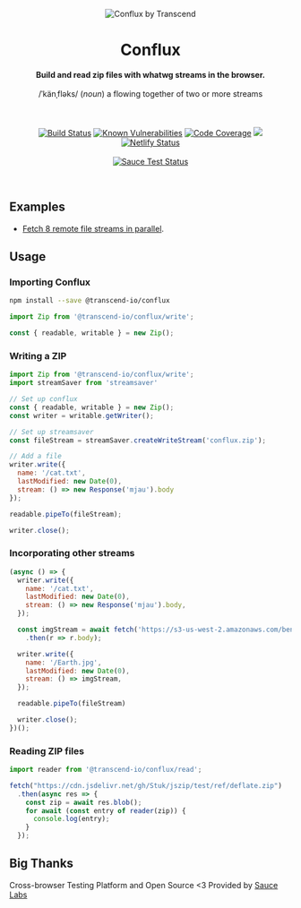 <p align="center">
  <img alt="Conflux by Transcend" src="https://user-images.githubusercontent.com/7354176/61584253-73ecfb00-aaf9-11e9-91a5-a62e5ba6efc6.png"/>
</p>
<h1 align="center">Conflux</h1>
<p align="center">
  <strong>Build and read zip files with whatwg streams in the browser.</strong>
  <br /><br />
  <span>/ˈkänˌfləks/</span>
  (<i>noun</i>)<span> a flowing together of two or more streams</span><br /><br />
  <br /><br />
  <a href="https://travis-ci.com/transcend-io/conflux"><img src="https://travis-ci.com/transcend-io/conflux.svg?branch=master" alt="Build Status"></a>
  <a href="https://snyk.io//test/github/transcend-io/conflux?targetFile=package.json"><img src="https://snyk.io//test/github/transcend-io/conflux/badge.svg?targetFile=package.json" alt="Known Vulnerabilities"></a>
  <a href="https://codecov.io/gh/transcend-io/conflux"><img src="https://codecov.io/gh/transcend-io/conflux/branch/master/graph/badge.svg" alt="Code Coverage"></a>
  <a href="https://codeclimate.com/github/transcend-io/conflux/maintainability"><img src="https://api.codeclimate.com/v1/badges/ec9cfcc2963755b30c0d/maintainability" /></a>
  <a href="https://app.netlify.com/sites/conflux/deploys"><img src="https://api.netlify.com/api/v1/badges/8315091c-798e-4a3e-bdf9-2fd21c7a025e/deploy-status" alt="Netlify Status"></a>
  <br /><br />
  <a href="https://saucelabs.com/u/bencmbrook"><img src="https://saucelabs.com/browser-matrix/bencmbrook.svg?auth=c2b96594999df3d684c9af8d63a0c61e" alt="Sauce Test Status"></a>
</p>
<br />

## Examples

- [Fetch 8 remote file streams in parallel](https://conflux.netlify.com/example/pipes).

## Usage

### Importing Conflux

```sh
npm install --save @transcend-io/conflux
```

```js
import Zip from '@transcend-io/conflux/write';

const { readable, writable } = new Zip();
```

### Writing a ZIP

```js
import Zip from '@transcend-io/conflux/write';
import streamSaver from 'streamsaver'

// Set up conflux
const { readable, writable } = new Zip();
const writer = writable.getWriter();

// Set up streamsaver
const fileStream = streamSaver.createWriteStream('conflux.zip');

// Add a file
writer.write({
  name: '/cat.txt',
  lastModified: new Date(0),
  stream: () => new Response('mjau').body
});

readable.pipeTo(fileStream);

writer.close();
```

### Incorporating other streams

```js
(async () => {
  writer.write({
    name: '/cat.txt',
    lastModified: new Date(0),
    stream: () => new Response('mjau').body,
  });

  const imgStream = await fetch('https://s3-us-west-2.amazonaws.com/bencmbrook/Earth.jpg')
    .then(r => r.body);

  writer.write({
    name: '/Earth.jpg',
    lastModified: new Date(0),
    stream: () => imgStream,
  });

  readable.pipeTo(fileStream)

  writer.close();
})();
```

### Reading ZIP files

```js
import reader from '@transcend-io/conflux/read';

fetch("https://cdn.jsdelivr.net/gh/Stuk/jszip/test/ref/deflate.zip")
  .then(async res => {
    const zip = await res.blob();
    for await (const entry of reader(zip)) {
      console.log(entry);
    }
  });
```

## Big Thanks

Cross-browser Testing Platform and Open Source <3 Provided by [Sauce Labs][homepage]

[homepage]: https://saucelabs.com
